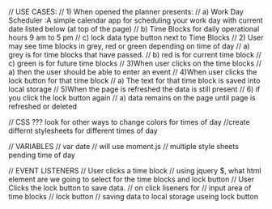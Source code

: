 // USE CASES:
    // 1) When opened the planner presents:
        // a) Work Day Scheduler :A simple calendar app for scheduling your work day with current date listed below (at top of the page)
        // b) Time Blocks for daily operational hours 9 am to 5 pm 
        // c) lock data type button next to Time Blocks
    // 2) User may see time blocks in grey, red or green depending on time of day
        // a) grey is for time blocks that have passed.
        // b) red is for current time block
        // c) green is for future time blocks
    // 3)When user clicks on the time blocks
        // a) then the user should be able to enter an event
    // 4)When user clicks the lock button for that time block
        // a) The text for that time block is saved into local storage
    // 5)When the page is refreshed the data is still present
    // 6) if you click the lock button again
        // a) data remains on the page until page is refreshed or deleted

// CSS ??? look for other ways to change colors for times of day
//create differnt stylesheets for different times of day 

// VARIABLES
// var date
    // will use moment.js
// multiple style sheets pending time of day

// EVENT LISTENERS
// User clicks a time block
// using jquery $, what html element are we going to select for the time blocks and lock button
// User Clicks the lock button to save data.
// on click liseners for 
    // input area of time blocks
    // lock button
// saving data to local storage useing lock button